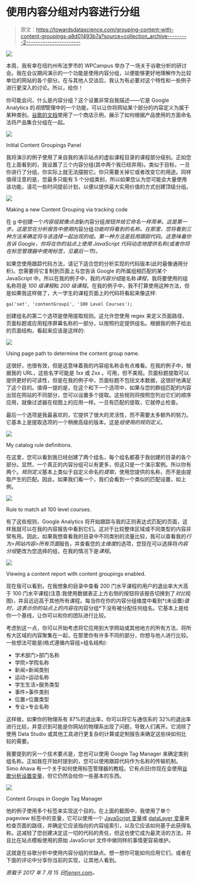 # 使用内容分组对内容进行分组

> 原文：<https://towardsdatascience.com/grouping-content-with-content-groupings-a8d01493b7a?source=collection_archive---------2----------------------->

![](img/98463a8be8ef65c9d4fe73fa97196e93.png)

本周，我有幸在纽约州布法罗市的 WPCampus 举办了一场关于谷歌分析的研讨会。我在会议期间演示的一个功能是使用内容分组，以便能够更好地理解作为比较单位的网站的各个部分。在与其他人交谈后，我认为有必要对这个特性和一些例子进行更深入的讨论。所以，给你！

你可能会问，什么是内容分组？这个设置非常自我描述——它是 Google Analytics 的*视图*管理中的一个功能，可以让你将网站某个部分的内容定义为属于某种类别。[谷歌的文档](https://support.google.com/analytics/answer/2853546?hl=en)使用了一个商店示例，展示了如何根据产品使用的方面命名法将产品集合分组在一起。

![](img/e17732e5a4974b8d2b155e6d1c0bf125.png)

Initial Content Groupings Panel

我将演示的例子使用了来自我的演示站点的虚拟课程目录的课程部分级别。正如您在上面看到的，我设置了三个内容分组(其中两个我已经弃用)。类似于目标，一旦你进行了分组，你实际上就无法摆脱它。你只需要关掉它或者改变它的用途。同样值得注意的是，您最多只能有 5 个分组类别，所以如果您认为您可能会大量使用该功能，请花一些时间提前计划，以便以提供最大实用价值的方式创建顶级分组。

![](img/08029ef723f699b2bb7e9b842b55f2e5.png)

Making a new Content Grouping via tracking code

在 g 中创建一个*内容组就像点击*新内容分组*按钮并给它命名一样简单。这是第一步。这是您在分析报告中使用*内容分组*功能时将看到的名称。在那里，您将看到三种方法来确定将与该选择一起出现的组。第一种方法是启用跟踪代码。这意味着你告诉 Google，你将在你的站点上使用 JavaScript 代码动态地提供名称(或者你将在标签管理器中使用标签，见最后一节)。*

如果您使用跟踪代码方法，请记下适合您的分析实现的代码版本(此时最像通用分析)。您需要将它复制到页面上与您告诉 Google 的所属组相匹配的某个 JavaScript 中。所以在我的例子中，我的*内容分组*是名称*课程*，我将要使用的组名称将是 *100 级课程*和 *200 级课程*。在我的例子中，我不打算使用这种方法，但是如果我这样做了，大一学生的课程页面上的代码将看起来像这样:

```
ga('set', 'contentGroup1', '100 Level Courses');
```

创建组名的第二个选项是使用提取规则。这允许您使用 regex 来定义页面路径、页面标题或应用程序屏幕名称的一部分，以按照约定提供组名。根据我的例子给出的页面结构，看起来应该是这样的:

![](img/abd3ee4549afdbca91529cf54cc2d287.png)

Using page path to determine the content group name.

这很好，也很有效，但是这意味着我的内容组名称会有点难看。在我的例子中，根据我的 URL，这些名字可能是 *1xx* 或 *2xx* 。可用，但不美观。页面标题提取可以提供更好的可读性，但是在我的例子中，页面标题不包括文本数据，这很好地满足了这个目的。值得一提的是，在这个和下一个选项中，如果与您的群组匹配的内容出现在网站的不同部分，您可以设置多个提取。这些规则将按照您列出它们的顺序应用，就像过滤器在视图上的应用一样。一旦有匹配的提取，它就停止检查。

最后一个选项是我最喜欢的，它提供了很大的灵活性，而不需要太多额外的努力。它基本上是提取选项的一个稍微高级的版本。这是*组使用的规则定义*。

![](img/743ffe4a3af46a635499e6eb89ada484.png)

My catalog rule definitions.

在这里，您可以看到我已经创建了两个组名，每个组名都基于我创建的目录的各个部分。显然，一个真正的内容分组可以有更多，但这只是一个演示案例。所以你有两个。*规则定义*基本上类似于自定义命名的*提取*，使用您提供的名称，而不是由提取产生的匹配。因此，如果我们看一个，我们会看到一个类似的匹配设置，如上例。

![](img/d9dbf3d01256be25051fd43fdf9bbf38.png)

Rule to match all 100 level courses.

有了这些规则，Google Analytics 将开始跟踪与我的正则表达式匹配的页面，这样我就可以在我的内容报告中看到它们。这对于比较整体区域或不同类型的内容非常有用。因此，如果我想查看我的目录中不同类别的流量比较，我可以查看我的*行为>网站内容>所有页面*报告，并查看您的*主维度*的选项，您现在可以选择将*内容分组*更改为您选择的组，在我的情况下是*课程*。

![](img/5d711377ef85d0bd9ad0dcc5de37dba6.png)

Viewing a content report with content groupings enabled.

现在我可以看到，在我想象的目录中查看 200 门水平课程的用户的退出率大大高于 100 门水平课程(注意:我使用数据表正上方右侧的按钮将该报告切换到了*对比*视图)，并且远远高于其他所有课程。每当你在你的内容分组维度中看到*(未设置)*值时，这表示你的站点上的内容在*内容分组*下没有被分配任何组名。它基本上是给你一个基线，让你可以和你的团队进行比较。

考虑到这一点，你可以开始考虑将它应用到大学网站或其他地方的所有方法，将所有大区域的内容聚集在一起，在那里你有许多不同的部分，你想与他人进行比较。一些想法可能是(格式遵循内容组>组名结构):

*   学术部门>部门名称
*   学院>学院名称
*   新闻>新闻类别
*   运动>运动名称
*   学生生活>服务类型
*   事件>事件类别
*   位置>位置类型
*   专业>专业名称

这样做，如果你的物理系有 87%的退出率，你可以将它与通信系的 32%的退出率进行比较，并意识到可能是你网站的物理系出现了问题，导致人们离开。它消除了使用 Data Studio 或其他工具进行更复杂的计算或定制报告来确定这些块如何比较的需要。

我要提到的另一个技术要点是，您也可以使用 Google Tag Manager 来确定类别组名称。正如我在开始时提到的，您可以使用跟踪代码作为名称的传输机制。Simo Ahava 有一个关于如何使用标签管理器的教程。它有点旧(你现在会使用[谷歌分析设置变量](https://www.simoahava.com/analytics/google-analytics-settings-variable-in-gtm/)，但它仍然会给你一些基本的东西。

![](img/ba0fe9a19f9a1d9ae4b586ee77c6e9ec.png)

Content Groups in Google Tag Manager

他的例子使用多个标签来实现这个目的。在上面的截图中，我使用了单个 pageview 标签中的变量，它可以使用一个 [JavaScript 变量](https://support.google.com/tagmanager/answer/6106899?hl=en#web)或 [dataLayer 变量](https://www.optimizesmart.com/google-tag-manager-data-layer-explained-like-never/)来检查页面的路径，并确定它应该指向的内容组索引，以及它应该如何基于此获得名称。这减轻了您创建决定这一切的代码的责任，但这也使它成为最灵活的方法，并且比在站点模板使用的原始 JavaScript 文件中做同样的事情更容易维护。

这就是在谷歌分析中使用内容分组的优缺点。想一想你可能如何应用它们，或者在下面的评论中分享你当前的实现，让其他人看到。

*原载于 2017 年 7 月 15 日*[*fienen.com*](https://fienen.com/grouping-content-with-content-groupings/)*。*